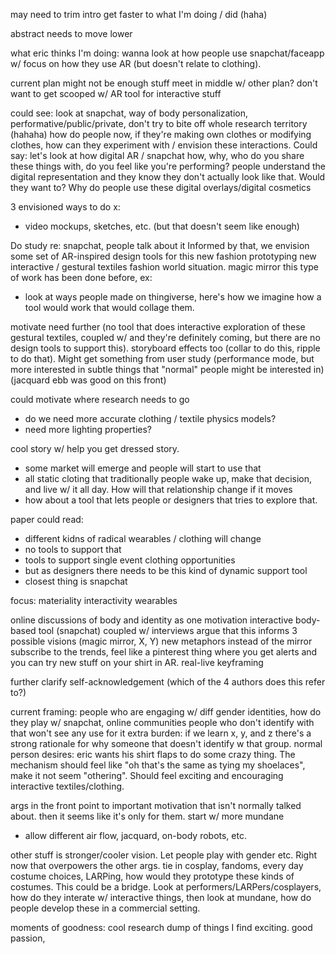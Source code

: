 may need to trim intro 
get faster to what I'm doing / did (haha)

abstract needs to move lower

what eric thinks I'm doing:
wanna look at how people use snapchat/faceapp w/ focus on how they use AR (but doesn't relate to clothing).

current plan might not be enough stuff
meet in middle w/ other plan?
don't want to get scooped w/ AR tool for interactive stuff

could see:
look at snapchat, way of body personalization, performative/public/private, 
don't try to bite off whole research territory (hahaha)
how do people now, if they're making own clothes or modifying clothes, how can they experiment with / envision these interactions.
Could say: let's look at how digital AR / snapchat
how, why, who do you share these things with, do you feel like you're performing?
people understand the digital representation and they know they don't actually look like that. Would they want to? Why do people use these digital overlays/digital cosmetics

3 envisioned ways to do x:
- video mockups, sketches, etc.
(but that doesn't seem like enough)

Do study re: snapchat, people talk about it
Informed by that, we envision some set of AR-inspired design tools for this new fashion prototyping new interactive / gestural textiles fashion world situation.
magic mirror
this type of work has been done before, ex: 
- look at ways people made on thingiverse, here's how we imagine how a tool would work that would collage them.

motivate need further (no tool that does interactive exploration of these gestural textiles, coupled w/ and they're definitely coming, but there are no design tools to support this).
storyboard effects too (collar to do this, ripple to do that).
Might get something from user study (performance mode, but more interested in subtle things that "normal" people might be interested in) (jacquard ebb was good on this front)

could motivate where research needs to go
- do we need more accurate clothing / textile physics models?
- need more lighting properties?

cool story w/ help you get dressed story.
- some market will emerge and people will start to use that
- all static cloting that traditionally people wake up, make that decision, and live w/ it all day. How will that relationship change if it moves
- how about a tool that lets people or designers that tries to explore that.

paper could read:
- different kidns of radical wearables / clothing will change
- no tools to support that
- tools to support single event clothing opportunities
- but as designers there needs to be this kind of dynamic support tool
- closest thing is snapchat

focus:
materiality
interactivity
wearables

online discussions of body and identity as one motivation
interactive body-based tool (snapchat) coupled w/ interviews
argue that this informs 3 possible visions (magic mirror, X, Y)
new metaphors instead of the mirror
subscribe to the trends, feel like a pinterest thing where you get alerts and you can try new stuff on your shirt in AR.
real-live keyframing

further clarify self-acknowledgement (which of the 4 authors does this refer to?)

current framing:
people who are engaging w/ diff gender identities, how do they play w/ snapchat, online communities
people who don't identify with that won't see any use for it
extra burden: if we learn x, y, and z there's a strong rationale for why someone that doesn't identify w that group.
normal person desires: eric wants his shirt flaps to do some crazy thing. The mechanism should feel like "oh that's the same as tying my shoelaces", make it not seem "othering". Should feel exciting and encouraging interactive textiles/clothing.

args in the front point to important motivation that isn't normally talked about. then it seems like it's only for them.
start w/ more mundane
- allow different air flow, jacquard, on-body robots, etc.

other stuff is stronger/cooler vision. Let people play with gender etc. Right now that overpowers the other args.
tie in cosplay, fandoms, every day costume choices, LARPing, how would they prototype these kinds of costumes. This could be a bridge. Look at performers/LARPers/cosplayers, how do they interate w/ interactive things, then look at mundane, how do people develop these in a commercial setting.

moments of goodness:
cool research dump of things I find exciting.
good passion, 



